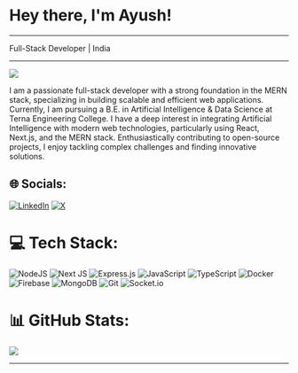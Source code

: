 # Hey there, I'm Ayush!
________________________________________________________________________________________________________________________________
Full-Stack Developer | India
_____________________________________________________________________________________________________________________________
[![](https://visitcount.itsvg.in/api?id=AyushPawshe08&icon=0&color=0)](https://visitcount.itsvg.in)

I am a passionate full-stack developer with a strong foundation in the MERN stack, specializing in building scalable and efficient web applications. Currently, I am pursuing a B.E. in Artificial Intelligence & Data Science at Terna Engineering College. I have a deep interest in integrating Artificial Intelligence with modern web technologies, particularly using React, Next.js, and the MERN stack. Enthusiastically contributing to open-source projects, I enjoy tackling complex challenges and finding innovative solutions.


## 🌐 Socials:
[![LinkedIn](https://img.shields.io/badge/LinkedIn-%230077B5.svg?logo=linkedin&logoColor=white)](https://www.linkedin.com/in/ayush-pawshe-aa3a74251/) [![X](https://img.shields.io/badge/X-black.svg?logo=X&logoColor=white)](https://x.com/Ayushp8888) 

# 💻 Tech Stack:
![NodeJS](https://img.shields.io/badge/node.js-6DA55F?style=for-the-badge&logo=node.js&logoColor=white) ![Next JS](https://img.shields.io/badge/Next-black?style=for-the-badge&logo=next.js&logoColor=white) ![Express.js](https://img.shields.io/badge/express.js-%23404d59.svg?style=for-the-badge&logo=express&logoColor=%2361DAFB) ![JavaScript](https://img.shields.io/badge/javascript-%23323330.svg?style=for-the-badge&logo=javascript&logoColor=%23F7DF1E) ![TypeScript](https://img.shields.io/badge/typescript-%23007ACC.svg?style=for-the-badge&logo=typescript&logoColor=white) ![Docker](https://img.shields.io/badge/docker-%230db7ed.svg?style=for-the-badge&logo=docker&logoColor=white) ![Firebase](https://img.shields.io/badge/firebase-%23039BE5.svg?style=for-the-badge&logo=firebase) ![MongoDB](https://img.shields.io/badge/MongoDB-%234ea94b.svg?style=for-the-badge&logo=mongodb&logoColor=white) ![Git](https://img.shields.io/badge/git-%23F05033.svg?style=for-the-badge&logo=git&logoColor=white) ![Socket.io](https://img.shields.io/badge/Socket.io-black?style=for-the-badge&logo=socket.io&badgeColor=010101)
# 📊 GitHub Stats:
![](https://github-readme-stats.vercel.app/api/top-langs/?username=AyushPawshe08&theme=dark&hide_border=false&layout=compact)


---


<!-- Proudly created with GPRM ( https://gprm.itsvg.in ) -->
